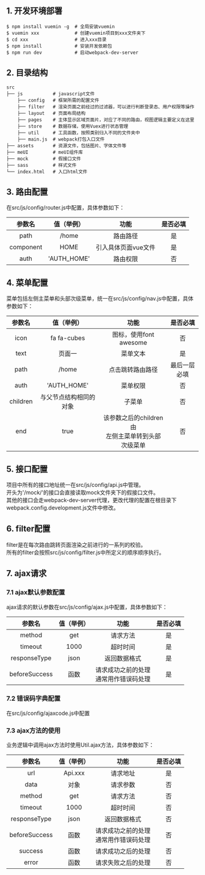 ## 1. 开发环境部署
    $ npm install vuemin -g  # 全局安装vuemin
    $ vuemin xxx             # 创建vuemin项目到xxx文件夹下
    $ cd xxx                 # 进入xxx目录
    $ npm install            # 安装开发依赖包
    $ npm run dev            # 启动webpack-dev-server

## 2. 目录结构
    src  
    ├── js           # javascript文件
        ├── config   # 框架所需的配置文件
        ├── filter   # 渲染页面之前经过的过滤器，可以进行判断登录态、用户权限等操作 
        ├── layout   # 页面布局结构
        ├── pages    # 主体显示区域页面片，对应了不同的路由，视图逻辑主要定义在这里
        ├── store    # 数据存储，使用Vuex进行状态管理
        ├── util     # 工具函数，按照类别归入不同的文件夹中 
        ├── main.js  # webpack打包入口文件
    ├── assets       # 资源文件，包括图片、字体文件等
    ├── meUI         # meUI组件库 
    ├── mock         # 假接口文件 
    ├── sass         # 样式文件
    └── index.html   # 入口html文件

## 3. 路由配置
在src/js/config/router.js中配置，具体参数如下：

| 参数名        | 值（举例）    | 功能                |是否必填 |
|:-------------:|:-------------:|:-------------------:|:-------:|
| path          | /home         | 路由路径            |是       |
| component     | HOME          | 引入具体页面vue文件 |是       |
| auth          | 'AUTH_HOME'   | 路由权限            |否       |

## 4. 菜单配置
菜单包括左侧主菜单和头部次级菜单，统一在src/js/config/nav.js中配置，具体参数如下：

| 参数名        | 值（举例）             | 功能                                                 |是否必填     |
|:-------------:|:----------------------:|:----------------------------------------------------:|:-----------:|
| icon          | fa fa-cubes            | 图标，使用font awesome                               |否           |
| text          | 页面一                 | 菜单文本                                             |是           |
| path          | /home                  | 点击跳转路由路径                                     |最后一层必填 |
| auth          | 'AUTH_HOME'            | 菜单权限                                             |否           |
| children      | 与父节点结构相同的对象 | 子菜单                                               |否           |
| end           | true                   | 该参数之后的children由<br>左侧主菜单转到头部次级菜单 |否           |

## 5. 接口配置
项目中所有的接口地址统一在src/js/config/api.js中管理。<br>
开头为'/mock/'的接口会直接读取mock文件夹下的假接口文件。<br>
其他的接口会走webpack-dev-server代理，更改代理的配置在根目录下webpack.config.development.js文件中修改。

## 6. filter配置
filter是在每次路由跳转页面渲染之前进行的一系列的校验。<br>
所有的filter会按照src/js/config/filter.js中所定义的顺序顺序执行。

## 7. ajax请求
### 7.1 ajax默认参数配置

ajax请求的默认参数在src/js/config/ajax.js中配置，具体参数如下：

| 参数名        | 值（举例）| 功能                                      |是否必填 |
|:-------------:|:---------:|:-----------------------------------------:|:-------:|
| method        | get       | 请求方法                                  |是       |
| timeout       | 1000      | 超时时间                                  |是       |
| responseType  | json      | 返回数据格式                              |是       |
| beforeSuccess | 函数      | 请求成功之前的处理<br>通常用作错误码处理  |是       |

### 7.2 错误码字典配置
在src/js/config/ajaxcode.js中配置

### 7.3 ajax方法的使用
业务逻辑中调用ajax方法时使用Util.ajax方法，具体参数如下：

| 参数名        | 值（举例）| 功能                                     |是否必填 |
|:-------------:|:---------:|:----------------------------------------:|:-------:|
| url           | Api.xxx   | 请求地址                                 |是       |
| data          | 对象      | 请求参数                                 |否       |
| method        | get       | 请求方法                                 |否       |
| timeout       | 1000      | 超时时间                                 |否       |
| responseType  | json      | 返回数据格式                             |否       |
| beforeSuccess | 函数      | 请求成功之前的处理<br>通常用作错误码处理 |否       |
| success       | 函数      | 请求成功之后的处理                       |否       |
| error         | 函数      | 请求失败之后的处理                       |否       |